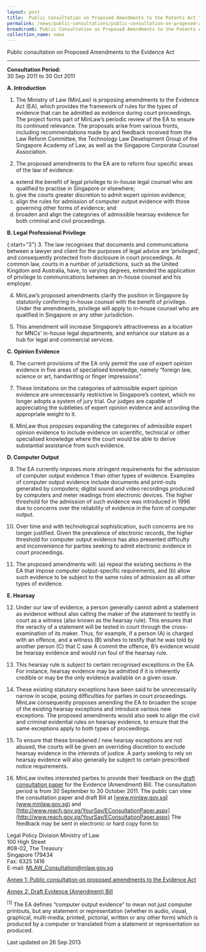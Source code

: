 ```yaml
---
layout: post
title:  Public Consultation on Proposed Amendments to the Patents Act to Liberalise the Patent Agent Sector
permalink: /news/public-consultations/public-consultation-on-proposed-amendments-to-the-patents-act-to-liberalise-the-patent-agent-sector/
breadcrumb: Public Consultation on Proposed Amendments to the Patents Act to Liberalise the Patent Agent Sector
collection_name: news
---
```


Public consultation on Proposed Amendments to the Evidence Act

---

**Consultation Period:**  
30 Sep 2011 to 30 Oct 2011

**A. Introduction**

1. The Ministry of Law (MinLaw) is proposing amendments to the Evidence Act (EA), which provides the framework of rules for the types of evidence that can be admitted as evidence during court proceedings. The project forms part of MinLaw’s periodic review of the EA to ensure its continued relevance. The proposals arise from various fronts, including recommendations made by and feedback received from the Law Reform Committee, the Technology Law Development Group of the Singapore Academy of Law, as well as the Singapore Corporate Counsel Association.

2. The proposed amendments to the EA are to reform four specific areas of the law of evidence:

<ol style="list-style-type: lower-alpha">
  <li>extend the benefit of legal privilege to in-house legal counsel who are qualified to practise in Singapore or elsewhere;</li>
  <li>give the courts greater discretion to admit expert opinion evidence;</li>
  <li>align the rules for admission of computer output evidence with those governing other forms of evidence; and</li>
  <li>broaden and align the categories of admissible hearsay evidence for both criminal and civil proceedings.</li>
</ol>

**B. Legal Professional Privilege**

{:start="3"}
3. The law recognises that documents and communications between a lawyer and client for the purposes of legal advice are ‘privileged’, and consequently protected from disclosure in court proceedings. At common law, courts in a number of jurisdictions, such as the United Kingdom and Australia, have, to varying degrees, extended the application of privilege to communications between an in-house counsel and his employer.

4. MinLaw’s proposed amendments clarify the position in Singapore by statutorily conferring in-house counsel with the benefit of privilege. Under the amendments, privilege will apply to in-house counsel who are qualified in Singapore or any other jurisdiction. 

5. This amendment will increase Singapore’s attractiveness as a location for MNCs’ in-house legal departments, and enhance our stature as a hub for legal and commercial services.

**C. Opinion Evidence**

6. The current provisions of the EA only permit the use of expert opinion evidence in five areas of specialised knowledge, namely “foreign law, science or art, handwriting or finger impressions”.

7. These limitations on the categories of admissible expert opinion evidence are unnecessarily restrictive in Singapore’s context, which no longer adopts a system of jury trial. Our judges are capable of appreciating the subtleties of expert opinion evidence and according the appropriate weight to it.

8. MinLaw thus proposes expanding the categories of admissible expert opinion evidence to include evidence on scientific, technical or other specialised knowledge where the court would be able to derive substantial assistance from such evidence.

**D. Computer Output**

9. The EA currently imposes more stringent requirements for the admission of computer output evidence 1 than other types of evidence. Examples of computer output evidence include documents and print-outs generated by computers; digital sound and video recordings produced by computers and meter readings from electronic devices. The higher threshold for the admission of such evidence was introduced in 1996 due to concerns over the reliability of evidence in the form of computer output.

10. Over time and with technological sophistication, such concerns are no longer justified. Given the prevalence of electronic records, the higher threshold for computer output evidence has also presented difficulty and inconvenience for parties seeking to admit electronic evidence in court proceedings.

11. The proposed amendments will: (a) repeal the existing sections in the EA that impose computer output-specific requirements, and (b) allow such evidence to be subject to the same rules of admission as all other types of evidence.

**E. Hearsay**

12. Under our law of evidence, a person generally cannot admit a statement as evidence without also calling the maker of the statement to testify in court as a witness (also known as the hearsay rule). This ensures that the veracity of a statement will be tested in court through the cross-examination of its maker. Thus, for example, if a person (A) is charged with an offence, and a witness (B) wishes to testify that he was told by another person (C) that C saw A commit the offence, B’s evidence would be hearsay evidence and would run foul of the hearsay rule.

13. This hearsay rule is subject to certain recognised exceptions in the EA. For instance, hearsay evidence may be admitted if it is inherently credible or may be the only evidence available on a given issue.

14. These existing statutory exceptions have been said to be unnecessarily narrow in scope, posing difficulties for parties in court proceedings. MinLaw consequently proposes amending the EA to broaden the scope of the existing hearsay exceptions and introduce various new exceptions. The proposed amendments would also seek to align the civil and criminal evidential rules on hearsay evidence, to ensure that the same exceptions apply to both types of proceedings.

15. To ensure that these broadened / new hearsay exceptions are not abused, the courts will be given an overriding discretion to exclude hearsay evidence in the interests of justice. A party seeking to rely on hearsay evidence will also generally be subject to certain prescribed notice requirements.

16. MinLaw invites interested parties to provide their feedback on the [draft consultation paper](files/linkclickbd8a.pdf/) for the Evidence (Amendment) Bill. The consultation period is from 30 September to 30 October 2011. The public can view the consultation paper and draft Bill at [www.minlaw.gov.sg](www.minlaw.gov.sg) and [http://www.reach.gov.sg/YourSay/EConsultationPaper.aspx](http://www.reach.gov.sg/YourSay/EConsultationPaper.aspx) The feedback may be sent in electronic or hard copy form to:

<p class="address-centered">
Legal Policy Division
Ministry of Law<br>
100 High Street<br>
#08-02, The Treasury<br>
Singapore 179434<br>
Fax: 6325 1416<br>
E-mail: <a href="mailto:iMLAW_Consultation@mlaw.gov.sg">MLAW_Consultation@mlaw.gov.sg</a>
</p>

[Annex 1: Public consultation on proposed amendments to the Evidence Act](/files/linkclickbd8a.pdf/)

[Annex 2: Draft Evidence (Amendment) Bill](/files/linkclick5231.pdf/)

<sup>[1]</sup> The EA defines “computer output evidence” to mean not just computer printouts, but any statement or representation (whether in audio, visual, graphical, multi-media, printed, pictorial, written or any other form) which is produced by a computer or translated from a statement or representation so produced.


<p class="right-side-updated">Last updated on 26 Sep 2013</p>
